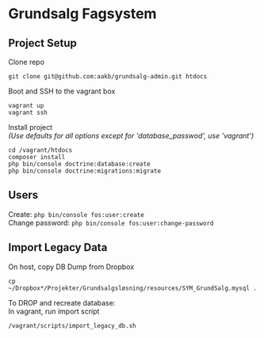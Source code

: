 # Grundsalg Fagsystem

## Project Setup

Clone repo
```
git clone git@github.com:aakb/grundsalg-admin.git htdocs
```

Boot and SSH to the vagrant box

```
vagrant up
vagrant ssh
```

Install project  
_(Use defaults for all options except for 'database_passwod', use 'vagrant')_

```
cd /vagrant/htdocs
composer install
php bin/console doctrine:database:create
php bin/console doctrine:migrations:migrate
```

## Users

Create: `php bin/console fos:user:create`  
Change password: `php bin/console fos:user:change-password`


## Import Legacy Data

On host, copy DB Dump from Dropbox

```
cp ~/Dropbox*/Projekter/Grundsalgsløsning/resources/SYM_GrundSalg.mysql .
```

To DROP and recreate database:  
In vagrant, run import script 

```
/vagrant/scripts/import_legacy_db.sh 
```